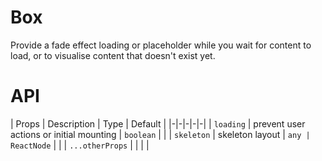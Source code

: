 # Box

Provide a fade effect loading or placeholder while you wait for content to load, or to visualise content that doesn't exist yet.

# API
| Props | Description | Type | Default |
|-|-|-|-|-|
| `loading` | prevent user actions or initial mounting | `boolean` | |
| `skeleton` | skeleton layout | `any | ReactNode` | |
| `...otherProps` | | | |
